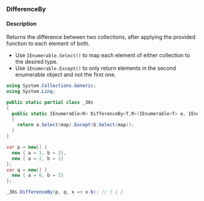 ### DifferenceBy

#### Description



Returns the difference between two collections, after applying the provided function to each element of both.

- Use `IEnumerable.Select()` to map each element of either collection to the desired type.
- Use `IEnumerable.Except()` to only return elements in the second enumerable object and not the first one.

```csharp
using System.Collections.Generic;
using System.Linq;

public static partial class _30s 
{
  public static IEnumerable<R> DifferenceBy<T,R>(IEnumerable<T> a, IEnumerable<T> b, Func<T,R> map)
  {
    return a.Select(map).Except(b.Select(map));
  }
}
```

```csharp
var p = new[] {
  new { a = 3, b = 2},
  new { a = 2, b = 1}
};
var q = new[] {
  new { a = 6, b = 2}
};

_30s.DifferenceBy(p, q, x => x.b); // { 1 }
```
